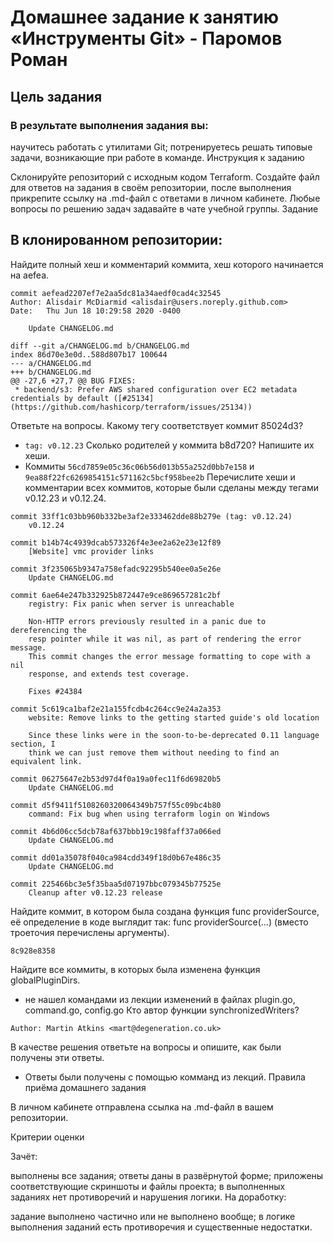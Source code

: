 # Домашнее задание к занятию «Инструменты Git» - Паромов Роман
## Цель задания

### В результате выполнения задания вы:

научитесь работать с утилитами Git;
потренируетесь решать типовые задачи, возникающие при работе в команде.
Инструкция к заданию

Склонируйте репозиторий с исходным кодом Terraform.
Создайте файл для ответов на задания в своём репозитории, после выполнения прикрепите ссылку на .md-файл с ответами в личном кабинете.
Любые вопросы по решению задач задавайте в чате учебной группы.
Задание

## В клонированном репозитории:

Найдите полный хеш и комментарий коммита, хеш которого начинается на aefea.
```
commit aefead2207ef7e2aa5dc81a34aedf0cad4c32545
Author: Alisdair McDiarmid <alisdair@users.noreply.github.com>
Date:   Thu Jun 18 10:29:58 2020 -0400

    Update CHANGELOG.md

diff --git a/CHANGELOG.md b/CHANGELOG.md
index 86d70e3e0d..588d807b17 100644
--- a/CHANGELOG.md
+++ b/CHANGELOG.md
@@ -27,6 +27,7 @@ BUG FIXES:
 * backend/s3: Prefer AWS shared configuration over EC2 metadata credentials by default ([#25134](https://github.com/hashicorp/terraform/issues/25134))
```

Ответьте на вопросы.
Какому тегу соответствует коммит 85024d3?
* ``` tag: v0.12.23 ```
Сколько родителей у коммита b8d720? Напишите их хеши.
* Коммиты ```56cd7859e05c36c06b56d013b55a252d0bb7e158``` и ```9ea88f22fc6269854151c571162c5bcf958bee2b```
Перечислите хеши и комментарии всех коммитов, которые были сделаны между тегами v0.12.23 и v0.12.24.
```
commit 33ff1c03bb960b332be3af2e333462dde88b279e (tag: v0.12.24)
    v0.12.24
```
```
commit b14b74c4939dcab573326f4e3ee2a62e23e12f89
    [Website] vmc provider links
```
```
commit 3f235065b9347a758efadc92295b540ee0a5e26e
    Update CHANGELOG.md
```
```
commit 6ae64e247b332925b872447e9ce869657281c2bf
    registry: Fix panic when server is unreachable
    
    Non-HTTP errors previously resulted in a panic due to dereferencing the
    resp pointer while it was nil, as part of rendering the error message.
    This commit changes the error message formatting to cope with a nil
    response, and extends test coverage.
    
    Fixes #24384
```
```
commit 5c619ca1baf2e21a155fcdb4c264cc9e24a2a353
    website: Remove links to the getting started guide's old location
    
    Since these links were in the soon-to-be-deprecated 0.11 language section, I
    think we can just remove them without needing to find an equivalent link.
```
```
commit 06275647e2b53d97d4f0a19a0fec11f6d69820b5
    Update CHANGELOG.md
```
```
commit d5f9411f5108260320064349b757f55c09bc4b80
    command: Fix bug when using terraform login on Windows
```
```
commit 4b6d06cc5dcb78af637bbb19c198faff37a066ed
    Update CHANGELOG.md
```
```
commit dd01a35078f040ca984cdd349f18d0b67e486c35
    Update CHANGELOG.md
```
```
commit 225466bc3e5f35baa5d07197bbc079345b77525e
    Cleanup after v0.12.23 release
```
Найдите коммит, в котором была создана функция func providerSource, её определение в коде выглядит так: func providerSource(...) (вместо троеточия перечислены аргументы).
```
8c928e8358
```
Найдите все коммиты, в которых была изменена функция globalPluginDirs.
* не нашел командами из лекции изменений в файлах plugin.go, command.go, config.go
Кто автор функции synchronizedWriters?
```
Author: Martin Atkins <mart@degeneration.co.uk>
```
В качестве решения ответьте на вопросы и опишите, как были получены эти ответы.
* Ответы были получены с помощью комманд из лекций.
Правила приёма домашнего задания

В личном кабинете отправлена ссылка на .md-файл в вашем репозитории.

Критерии оценки

Зачёт:

выполнены все задания;
ответы даны в развёрнутой форме;
приложены соответствующие скриншоты и файлы проекта;
в выполненных заданиях нет противоречий и нарушения логики.
На доработку:

задание выполнено частично или не выполнено вообще;
в логике выполнения заданий есть противоречия и существенные недостатки.

